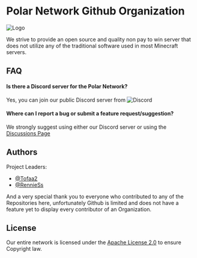 
# Polar Network Github Organization
![Logo](https://avatars.githubusercontent.com/u/109824965?s=400&u=ea1ad1d028ea58513e4ca5d2b7927c2a5c8992f2&v=4)


We strive to provide an open source and quality non pay to win server that does not utilize any 
of the traditional software used in most Minecraft servers.


## FAQ

#### Is there a Discord server for the Polar Network?

Yes, you can join our public Discord server from ![Discord](https://img.shields.io/discord/1073189735532605470?style=for-the-badge)



#### Where can I report a bug or submit a feature request/suggestion?

We strongly suggest using either our Discord server or using the [Discussions Page](https://github.com/orgs/Polar-Network/discussions) 


## Authors

Project Leaders:

- [@Tofaa2](https://github.com/Tofaa2)
- [@RennieSs](https://github.com/RennieSs)

And a very special thank you to everyone who contributed to any of the Repositories here, unfortunately Github is limited and does not have a feature yet to display every contributor of an Organization.


## License

Our entire network is licensed under the [Apache License 2.0](https://choosealicense.com/licenses/apache-2.0/) to ensure Copyright law.

